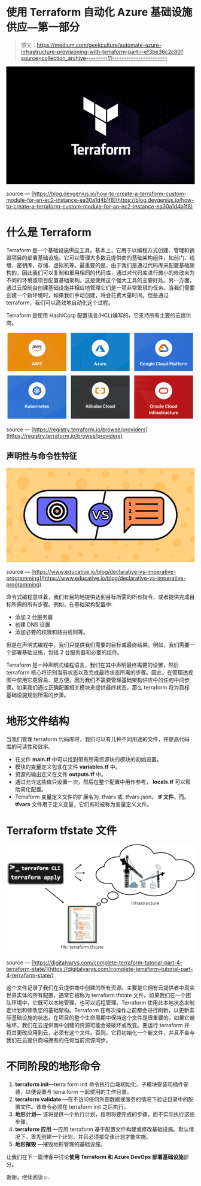 # 使用 Terraform 自动化 Azure 基础设施供应—第一部分

> 原文：<https://medium.com/geekculture/automate-azure-infrastructure-provisioning-with-terraform-part-i-ef3be36c2c80?source=collection_archive---------11----------------------->

![](img/c54038b53237242a246c12a593530b86.png)

source — [https://blog.devgenius.io/how-to-create-a-terraform-custom-module-for-an-ec2-instance-ea30a1d4b1f8](https://blog.devgenius.io/how-to-create-a-terraform-custom-module-for-an-ec2-instance-ea30a1d4b1f8)

# **什么是 Terraform**

Terraform 是一个基础设施供应工具。基本上，它用于以编程方式创建、管理和销毁项目的部署基础设施。它可以管理大多数云提供商的基础架构组件，如前门、线墙、密钥库、存储、虚拟机等。最重要的是，由于我们是通过代码库来配置基础架构的，因此我们可以复制和重用相同的代码库，通过对代码库进行微小的修改来为不同的环境或项目配置基础架构。这是使用这个强大工具的主要好处。另一方面，通过云控制台创建基础设施并相应地管理它们是一项非常繁琐的任务。当我们需要创建一个新环境时，如果我们手动创建，将会花费大量时间。但是通过 terraform，我们可以高效地自动化这个过程。

Terraform 是使用 HashiCorp 配置语言(HCL)编写的，它支持所有主要的云提供商。

![](img/d5bf68384b62e14b79bd314ef9b98e2a.png)

source — [https://registry.terraform.io/browse/providers](https://registry.terraform.io/browse/providers)

## 声明性与命令性特征

![](img/38504cdab2e90357b14c2f89af03370d.png)

source — [https://www.educative.io/blog/declarative-vs-imperative-programming](https://www.educative.io/blog/declarative-vs-imperative-programming)

命令式编程意味着，我们有目的地提供达到目标所需的所有指令，或者提供完成目标所需的所有步骤。例如，在基础架构配置中:

*   添加 2 台服务器
*   创建 DNS 设置
*   添加必要的权限和路由规则等。

但是在声明式编程中，我们只提供我们需要的目标或最终结果。例如，我们需要一个部署基础设施，包括 2 台服务器和必要的组件。

Terraform 是一种声明式编程语言，我们在其中声明最终需要的设置，然后 terraform 核心将识别当前状态以及完成最终状态所需的步骤。因此，在管理透视图中使用它更容易、更方便，因为我们不需要管理基础架构供应中的任何中间步骤。如果我们通过正确配置相关模块来提供最终状态，那么 terraform 将为目标基础设施规划所需的步骤。

# 地形文件结构

当我们管理 terraform 代码库时，我们可以有几种不同用途的文件，并提高代码库的可读性和效率。

*   在文件 **main.tf** 中可以找到带有所需资源块的模块的初始设置。
*   模块的变量定义包含在文件 **variables.tf** 中。
*   资源的输出定义在文件 **outputs.tf** 中。
*   通过允许这些值只设置一次，然后在整个配置中用作参考， **locals.tf** 可以帮助简化配置。
*   Terraform 变量定义文件的扩展名为. tfvars 或. tfvars.json。 **tf 文件**。而。 **tfvars** 文件用于定义变量，它们有时被称为变量定义文件。

# Terraform tfstate 文件

![](img/e942105889e5695572b46013b8699396.png)

source — [https://digitalvarys.com/complete-terraform-tutorial-part-4-terraform-state/](https://digitalvarys.com/complete-terraform-tutorial-part-4-terraform-state/)

这个文件记录了我们在云提供商中创建的所有资源。主要是它拥有云提供者中真实世界实体的所有配置，通常它被称为 terraform.tfstate 文件。如果我们在一个团队环境中，它既可以本地管理，也可以远程管理。Terraform 使用此本地状态来制定计划和修改您的基础架构。Terraform 在每次操作之前都会进行刷新，以更新实际基础设施的状态。在项目的整个生命周期中保持这个文件是很重要的，如果它被破坏，我们在云提供商中创建的资源可能会被破坏或改变。要运行 terraform 并将其更改应用到云，必须有这个文件。否则，它将初始化一个新文件，并且不会与我们在云提供商端拥有的任何当前资源同步。

# 不同阶段的地形命令

1.  **terraform init**—terra form init 命令执行后端初始化、子模块安装和插件安装，以便设置与 terra form 一起使用的工作目录。
2.  **terraform validate** —在不访问任何外部数据或服务的情况下验证目录中的配置文件。该命令必须在 terraform init 之后执行。
3.  **地形计划—** 该将提供一个执行计划，指明将要完成的步骤，而不实际执行这些步骤。
4.  **terraform 应用** —应用 terraform 基于配置文件构建或修改基础设施。默认情况下，首先创建一个计划，并且必须接受该计划才能实施。
5.  **地形摧毁** —摧毁地形管理的基础设施。

让我们在下一篇博客中讨论**使用 Terraform 和 Azure DevOps 部署基础设施**部分。

谢谢，继续阅读☺️.